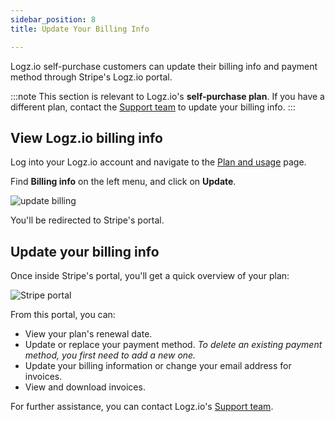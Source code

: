 ```yaml
---
sidebar_position: 8
title: Update Your Billing Info

---
```


Logz.io self-purchase customers can update their billing info and payment method through Stripe's Logz.io portal.

:::note
This section is relevant to Logz.io's **self-purchase plan**. If you have a different plan, contact the [Support team](mailto:help@logz.io) to update your billing info.
:::

## View Logz.io billing info

Log into your Logz.io account and navigate to the [Plan and usage](https://app.logz.io/#/dashboard/settings/plan-and-billing/plan) page.

Find **Billing info** on the left menu, and click on **Update**. 

![update billing](https://dytvr9ot2sszz.cloudfront.net/logz-docs/accounts/billing/billing-info.png)

You'll be redirected to Stripe's portal.


## Update your billing info

Once inside Stripe's portal, you'll get a quick overview of your plan: 

![Stripe portal](https://dytvr9ot2sszz.cloudfront.net/logz-docs/accounts/billing/stripe-blur.png)

From this portal, you can:

* View your plan's renewal date.
* Update or replace your payment method. *To delete an existing payment method, you first need to add a new one.*
* Update your billing information or change your email address for invoices.
* View and download invoices.

For further assistance, you can contact Logz.io's [Support team](mailto:help@logz.io).
